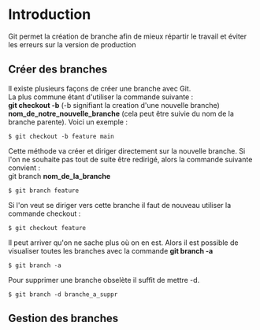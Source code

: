 # Introduction  
Git permet la création de branche afin de mieux répartir le travail et éviter les erreurs sur la version de production
## Créer des branches  
Il existe plusieurs façons de créer une branche avec Git.  
La plus commune étant d'utiliser la commande suivante :  
 **git checkout -b** (-b signifiant la creation d'une nouvelle branche) **nom_de_notre_nouvelle_branche** (cela peut être suivie du nom de la branche parente). Voici un exemple :  
````
$ git checkout -b feature main
````
Cette méthode va créer et diriger directement sur la nouvelle branche.
Si l'on ne souhaite pas tout de suite être redirigé, alors la commande suivante convient :  
git branch **nom_de_la_branche** 

````
$ git branch feature
````
Si l'on veut se diriger vers cette branche il faut de nouveau utiliser la commande checkout : 

````
$ git checkout feature
````

Il peut arriver qu'on ne sache plus où on en est. Alors il est possible de visualiser toutes les branches avec la commande **git branch -a**

````
$ git branch -a
````

Pour supprimer une branche obselète il suffit de mettre -d.

````
$ git branch -d branche_a_suppr
````
## Gestion des branches  

